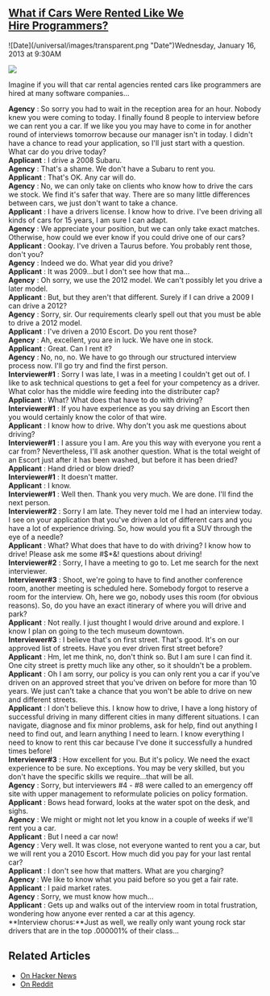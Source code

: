 ## [What if Cars Were Rented Like We Hire Programmers?](/blog/2013/1/16/what-if-cars-were-rented-like-we-hire-programmers.html)

<div class="journal-entry-tag journal-entry-tag-post-title"><span class="posted-on">![Date](/universal/images/transparent.png "Date")Wednesday, January 16, 2013 at 9:30AM</span></div>

<div class="body">

![](http://farm9.staticflickr.com/8193/8382169633_1464b3a027_m.jpg)

Imagine if you will that car rental agencies rented cars like programmers are hired at many software companies...  

**Agency** : So sorry you had to wait in the reception area for an hour. Nobody knew you were coming to today. I finally found 8 people to interview before we can rent you a car. If we like you you may have to come in for another round of interviews tomorrow because our manager isn't in today. I didn't have a chance to read your application, so I'll just start with a question. What car do you drive today?  
**Applicant** : I drive a 2008 Subaru.  
**Agency** : That's a shame. We don't have a Subaru to rent you.  
**Applicant** : That's OK. Any car will do.  
**Agency** : No, we can only take on clients who know how to drive the cars we stock. We find it's safer that way. There are so many little differences between cars, we just don't want to take a chance.  
**Applicant** : I have a drivers license. I know how to drive. I've been driving all kinds of cars for 15 years, I am sure I can adapt.   
**Agency** : We appreciate your position, but we can only take exact matches. Otherwise, how could we ever know if you could drive one of our cars?  
**Applicant** : Oookay. I've driven a Taurus before. You probably rent those, don't you?  
**Agency** : Indeed we do. What year did you drive?  
**Applicant** : It was 2009...but I don't see how that ma...  
**Agency** : Oh sorry, we use the 2012 model. We can't possibly let you drive a later model.  
**Applicant** : But, but they aren't that different. Surely if I can drive a 2009 I can drive a 2012?  
**Agency** : Sorry, sir. Our requirements clearly spell out that you must be able to drive a 2012 model.   
**Applicant** : I've driven a 2010 Escort. Do you rent those?   
**Agency** : Ah, excellent, you are in luck. We have one in stock.  
**Applicant** : Great. Can I rent it?  
**Agency** : No, no, no. We have to go through our structured interview process now. I'll go try and find the first person.  
**Interviewer#1** : Sorry I was late, I was in a meeting I couldn't get out of. I like to ask technical questions to get a feel for your competency as a driver. What color has the middle wire feeding into the distributer cap?  
**Applicant** : What? What does that have to do with driving?  
**Interviewer#1** : If you have experience as you say driving an Escort then you would certainly know the color of that wire.   
**Applicant** : I know how to drive. Why don't you ask me questions about driving?  
**Interviewer#1** : I assure you I am. Are you this way with everyone you rent a car from? Nevertheless, I'll ask another question. What is the total weight of an Escort just after it has been washed, but before it has been dried?  
**Applicant** : Hand dried or blow dried?  
**Interviewer#1** : It doesn't matter.  
**Applicant** : I know.  
**Interviewer#1** : Well then. Thank you very much. We are done. I'll find the next person.  
**Interviewer#2** : Sorry I am late. They never told me I had an interview today. I see on your application that you've driven a lot of different cars and you have a lot of experience driving. So, how would you fit a SUV through the eye of a needle?  
**Applicant** : What? What does that have to do with driving? I know how to drive! Please ask me some #$*&! questions about driving!  
**Interviewer#2** : Sorry, I have a meeting to go to. Let me search for the next interviewer.  
**Interviewer#3** : Shoot, we're going to have to find another conference room, another meeting is scheduled here. Somebody forgot to reserve a room for the interview. Oh, here we go, nobody uses this room (for obvious reasons). So, do you have an exact itinerary of where you will drive and park?  
**Applicant** : Not really. I just thought I would drive around and explore. I know I plan on going to the tech museum downtown.  
**Interviewer#3** : I believe that's on first street. That's good. It's on our approved list of streets. Have you ever driven first street before?  
**Applicant** : Hm, let me think, no, don't think so. But I am sure I can find it. One city street is pretty much like any other, so it shouldn't be a problem.  
**Applicant** : Oh I am sorry, our policy is you can only rent you a car if you've driven on an approved street that you've driven on before for more than 10 years. We just can't take a chance that you won't be able to drive on new and different streets.   
**Applicant** : I don't believe this. I know how to drive, I have a long history of successful driving in many different cities in many different situations. I can navigate, diagnose and fix minor problems, ask for help, find out anything I need to find out, and learn anything I need to learn. I know everything I need to know to rent this car because I've done it successfully a hundred times before!  
**Interviewer#3** : How excellent for you. But it's policy. We need the exact experience to be sure. No exceptions. You may be very skilled, but you don't have the specific skills we require...that will be all.  
**Agency** : Sorry, but interviewers #4 - #8 were called to an emergency off site with upper management to reformulate policies on policy formation.  
**Applicant** : Bows head forward, looks at the water spot on the desk, and sighs.   
**Agency** : We might or might not let you know in a couple of weeks if we'll rent you a car.  
**Applicant** : But I need a car now!  
**Agency** : Very well. It was close, not everyone wanted to rent you a car, but we will rent you a 2010 Escort. How much did you pay for your last rental car?  
**Applicant** : I don't see how that matters. What are you charging?  
**Agency** : We like to know what you paid before so you get a fair rate.  
**Applicant** : I paid market rates.  
**Agency** : Sorry, we must know how much...  
**Applicant** : Gets up and walks out of the interview room in total frustration, wondering how anyone ever rented a car at this agency.  
**Interview chorus:**Just as well, we really only want young rock star drivers that are in the top .000001% of their class...

## Related Articles

*   [On Hacker News](http://news.ycombinator.com/item?id=5068413)
*   [On Reddit](http://www.reddit.com/r/programming/comments/16pb88/what_if_cars_were_rented_like_we_hire_programmers/) 

</div>